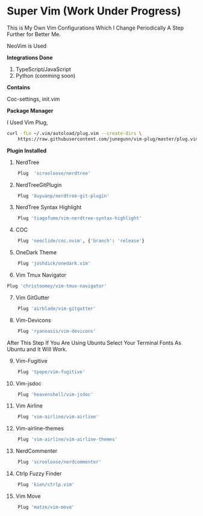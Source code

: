 # Super Vim (Work Under Progress)

This is My Own Vim Configurations Which I Change Periodically A Step Further for Better Me.

NeoVim is Used

**Integrations Done**

1. TypeScript/JavaScript
2. Python (comming soon)

**Contains**

Coc-settings,
init.vim

**Package Manager**

I Used Vim Plug,

```bash
curl -fLo ~/.vim/autoload/plug.vim --create-dirs \
    https://raw.githubusercontent.com/junegunn/vim-plug/master/plug.vim
```

**Plugin Installed**

1. NerdTree

```bash
    Plug  'scrooloose/nerdtree'
```

2. NerdTreeGitPlugin

```bash
    Plug 'Xuyuanp/nerdtree-git-plugin'
```

3. NerdTree Syntax Highlight

```bash
    Plug 'tiagofumo/vim-nerdtree-syntax-highlight'
```

4. COC

```bash
    Plug 'neoclide/coc.nvim', {'branch': 'release'}
```

5. OneDark Theme

```bash
    Plug 'joshdick/onedark.vim'
```

6. Vim Tmux Navigator

```bash
Plug 'christoomey/vim-tmux-navigator'
```

7. Vim GitGutter

```bash
    Plug 'airblade/vim-gitgutter'
```

8. Vim-Devicons

```bash
    Plug 'ryanoasis/vim-devicons'
```

After This Step If You Are Using Ubuntu Select Your Terminal Fonts As Ubuntu and It Will Work.

9. Vim-Fugitive

```bash
    Plug 'tpope/vim-fugitive'
```

10. Vim-jsdoc

```bash
    Plug 'heavenshell/vim-jsdoc'
```

11. Vim Airline

```bash
    Plug 'vim-airline/vim-airline'
```

12. Vim-airline-themes

```bash
    Plug 'vim-airline/vim-airline-themes'
```

13. NerdCommenter

```bash
    Plug 'scrooloose/nerdcommenter'
```

14. Ctrlp Fuzzy Finder

```bash
    Plug 'kien/ctrlp.vim'
```

15. Vim Move

```bash
    Plug 'matze/vim-move'
```
